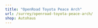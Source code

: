 ```yaml
---
title: "OpenRoad Toyota Peace Arch"
url: /surrey/openroad-toyota-peace-arch/
shop: Autohaus
---
```

